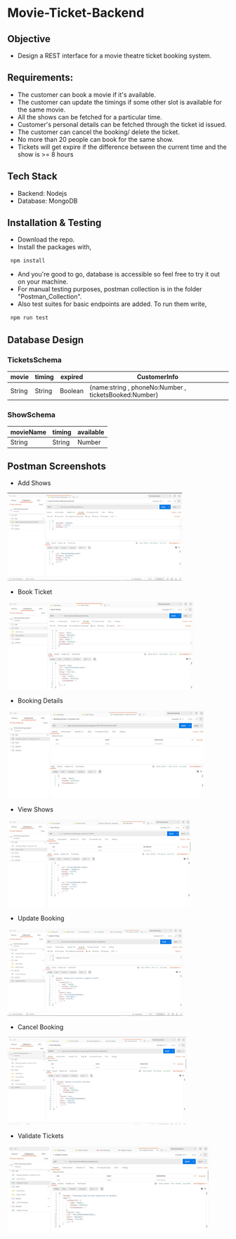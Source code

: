 # Movie-Ticket-Backend

## Objective
- Design a REST interface for a movie theatre ticket booking system.

## Requirements:
- The customer can book a movie if it's available.
- The customer can update the timings if some other slot is available for the same movie.
- All the shows can be fetched for a particular time.
- Customer's personal details can be fetched through the ticket id issued.
- The customer can cancel the booking/ delete the ticket.
- No more than 20 people can book for the same show.
- Tickets will get expire if the difference between the current time and the show is >= 8 hours

## Tech Stack
- Backend: Nodejs
- Database: MongoDB

## Installation & Testing
- Download the repo.
- Install the packages with,
```sh
 npm install
```
- And you're good to go, database is accessible so feel free to try it out on your machine.
- For manual testing purposes, postman collection is in the folder "Postman_Collection".
- Also test suites for basic endpoints are added. To run them write,
```sh
 npm run test
```
## Database Design
### TicketsSchema
| movie | timing | expired | CustomerInfo |
| ------ | ------ | ------ |   ------ |
| String | String | Boolean | {name:string , phoneNo:Number , ticketsBooked:Number} |
### ShowSchema
| movieName | timing | available |
| ------ | ------ | ------ |  
| String | String | Number |

## Postman Screenshots
- Add Shows 
<img src="./postman-screenshots/addShows.JPG" height="200">

- Book Ticket
<img src="./postman-screenshots/bookTicket.JPG" height="200">

- Booking Details
<img src="./postman-screenshots/bookingDetails.JPG" height="200">

- View Shows
<img src="./postman-screenshots/viewShows.JPG" height="200">

- Update Booking
<img src="./postman-screenshots/updateBooking.JPG" height="200">

- Cancel Booking
<img src="./postman-screenshots/CancelBooking.JPG" height="200">

- Validate Tickets
<img src="./postman-screenshots/validateTickets.JPG" height="200">

